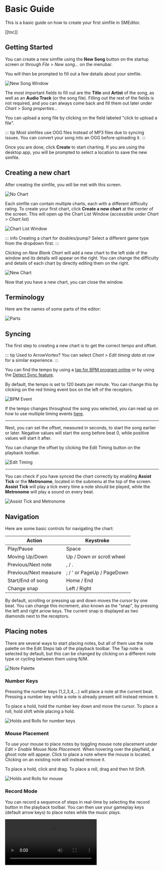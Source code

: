 # Basic Guide

This is a basic guide on how to create your first simfile in SMEditor.

[[toc]]

## Getting Started

You can create a new simfile using the **New Song** button on the startup screen
or through *File > New song...* on the menubar.

You will then be prompted to fill out a few details about your simfile.

![New Song Window](assets/basic-guide/new-song.png)

The most important fields to fill out are the **Title** and **Artist** of the song,
as well as an **Audio Track** (or the song file).
Filling out the rest of the fields is not required, and you can always come back and
fill them out later under *Chart > Song properties...*

You can upload a song file by clicking on the field labeled "click to upload a file".

::: tip
Most simfiles use OGG files instead of MP3 files due to syncing issues.
You can convert your song into an OGG before uploading it.
:::

Once you are done, click **Create** to start charting. If you are using the desktop app,
you will be prompted to select a location to save the new simfile.

## Creating a new chart

After creating the simfile, you will be met with this screen.

![No Chart](assets/basic-guide/no-chart.png)

Each simfile can contain multiple charts, each with a different difficulty rating.
To create your first chart, click **Create a new chart** at the center of the screen.
This will open up the Chart List Window (accessible under *Chart > Chart list*)


![Chart List Window](assets/basic-guide/empty-chart-list.png)

::: info
Creating a chart for doubles/pump? Select a different game type from the dropdown first.
:::

Clicking on *New Blank Chart* will add a new chart to the left side of the window
and its details will appear on the right. You can change the difficulty and details
of each chart by directly editing them on the right.

![New Chart](assets/basic-guide/empty-chart.png)

Now that you have a new chart, you can close the window.


## Terminology

Here are the names of some parts of the editor:

![Parts](assets/basic-guide/parts.png)

## Syncing

The first step to creating a new chart is to get the correct tempo and offset.

::: tip
Used to ArrowVortex? You can select *Chart > Edit timing data at row* for a similar experience.
:::

You can find the tempo by using a [tap for BPM program online](https://www.all8.com/tools/bpm.htm)
or by using the [Detect Sync feature](./auto-sync).

By default, the tempo is set to 120 beats per minute. You can change this by clicking on the red timing event
box on the left of the receptors.

![BPM Event](assets/basic-guide/bpm-event.png)

If the tempo changes throughout the song you selected, you can read up on how to use
multiple timing events [here](./timing-events).

---

Next, you can set the offset, measured in seconds, to start the song earlier or later.
Negative values will start the song before beat 0, while positive values will start it
after.

You can change the offset by clicking the Edit Timing button on the playback toolbar.


![Edit Timing](assets/basic-guide/playback-timing.png)

---

You can check if you have synced the chart correctly by enabling **Assist Tick** or the **Metronome**,
located in the submenu at the top of the screen.
**Assist Tick** will play a tick every time a note should be played, while the **Metronome** will
play a sound on every beat.

![Assist Tick and Metronome](assets/basic-guide/assist.png)

## Navigation

Here are some basic controls for navigating the chart:

| Action                | Keystroke                  |
|-----------------------|----------------------------|
| Play/Pause            | Space                      |
| Moving Up/Down        | Up / Down or scroll wheel  |
| Previous/Next note    | , / .                      |
| Previous/Next measure | ; / ' or PageUp / PageDown |
| Start/End of song     | Home / End                 |
| Change snap           | Left / Right               |

By default, scrolling or pressing up and down moves the cursor by one beat.
You can change this increment, also known as the "snap", by pressing the left and right
arrow keys. The current snap is displayed as two diamonds next to the receptors.

## Placing notes

There are several ways to start placing notes, but all of them use the note palette on the
Edit Steps tab of the playback toolbar. The Tap note is selected by default, but this can be
changed by clicking on a different note type or cycling between them using N/M.

![Note Palette](assets/basic-guide/palette.png)

### Number Keys

Pressing the number keys (1,2,3,4,...) will place a note at the current beat.
Pressing a number key while a note is already present will instead remove it.

To place a hold, hold the number key down and move the cursor.
To place a roll, hold shift while placing a hold.

![Holds and Rolls for number keys](assets/basic-guide/hold-roll-number.gif)

### Mouse Placement

To use your mouse to place notes by toggling mouse note placement under
*Edit > Enable Mouse Note Placement*.
When hovering over the playfield, a ghost note will appear. Click to place a note
where the mouse is located. Clicking on an existing note will instead remove it.

To place a hold, click and drag. To place a roll, drag and then hit Shift.

![Holds and Rolls for mouse](assets/basic-guide/hold-roll-mouse.gif)

### Record Mode

You can record a sequence of steps in real-time by selecting the record button in the
playback toolbar. You can then use your gameplay keys (default arrow keys) to place notes
while the music plays.

<video controls="controls" src="./assets/basic-guide/record.mov"/>

## Playtesting

Clicking the playtest button on the playback toolbar allows you to play your chart. The default
keybinds are the arrow keys and WASD, but these can be changed under *Preferences > Gameplay keybinds...*

<video controls="controls" src="./assets/basic-guide/playtest.mov"/>

You may want to set your global offset to compensate for the delay between hitting the keys
and the computer registering the input. This offset will apply to every chart you play and can
be set under *Preferences > Options...*. This offset does not affect the timing of **Assist Tick**,
so if it still sounds off, your song offset is incorrect.

The Play Statistics tab in the bottom left shows info about your performance, including a
histogram for how early or late you were hitting the notes. If you were hitting consistently
early or late, this could be an indication of a misaligned offset. You can click the buttons
below the histogram to automatically readjust the offset according to the previous play.

![Auto offset adjust](assets/basic-guide/adjust.gif)

## Saving and Exporting

To save your work, select *File > Save*.

If you are using the desktop app, this will automatically save your work to your hard drive.

If you are using a browser, your work will be saved inside your browser's file system.
To export your work to your hard drive, select *File > Save and export current song*.
